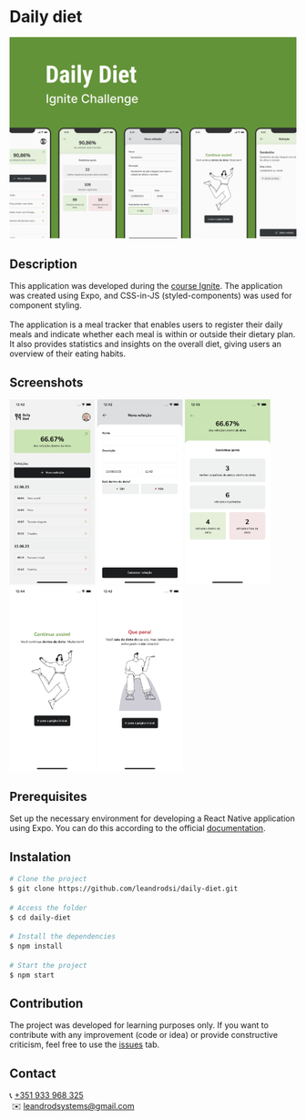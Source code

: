 # **Daily diet**

![Logo do Aplicativo](md-assets/daily-diet-banner.jpg)

## **Description**

This application was developed during the [course Ignite](https://www.rocketseat.com.br/ignite).
The application was created using Expo, and CSS-in-JS (styled-components) was used for component styling. <br /><br />
The application is a meal tracker that enables users to register their daily meals and indicate whether each meal is within or outside their dietary plan. It also provides statistics and insights on the overall diet, giving users an overview of their eating habits.<br />

## **Screenshots**

<div>
<img src="./md-assets/home.png" width="150" />
<img src="./md-assets/new-meal.png" width="150" />
<img src="./md-assets/statistics.png" width="150" />
<img src="./md-assets/meal-registered-in-diet.png" width="150" />
<img src="./md-assets/meal-registered-out-diet.png" width="150" />
</div>

## **Prerequisites**

Set up the necessary environment for developing a React Native application using Expo. You can do this according to the official [documentation](https://reactnative.dev/docs/environment-setup?guide=quickstart).

## **Instalation**

```bash
# Clone the project
$ git clone https://github.com/leandrodsi/daily-diet.git

# Access the folder
$ cd daily-diet

# Install the dependencies
$ npm install

# Start the project
$ npm start

```

## **Contribution**

The project was developed for learning purposes only. If you want to contribute with any improvement (code or idea) or provide constructive criticism, feel free to use the [issues](https://github.com/leandrodsi/ignite-gym/issues) tab.

## **Contact**

📞 <a href="tel:+351933968325">+351 933 968 325</a> <br />
 ✉️ <a href="mailto:leandrodsystems@gmail.com">leandrodsystems@gmail.com</a>
